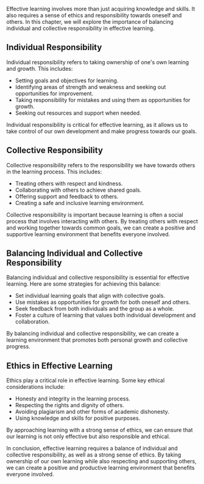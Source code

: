 
Effective learning involves more than just acquiring knowledge and skills. It also requires a sense of ethics and responsibility towards oneself and others. In this chapter, we will explore the importance of balancing individual and collective responsibility in effective learning.

## Individual Responsibility

Individual responsibility refers to taking ownership of one's own learning and growth. This includes:

* Setting goals and objectives for learning.
* Identifying areas of strength and weakness and seeking out opportunities for improvement.
* Taking responsibility for mistakes and using them as opportunities for growth.
* Seeking out resources and support when needed.

Individual responsibility is critical for effective learning, as it allows us to take control of our own development and make progress towards our goals.

## Collective Responsibility

Collective responsibility refers to the responsibility we have towards others in the learning process. This includes:

* Treating others with respect and kindness.
* Collaborating with others to achieve shared goals.
* Offering support and feedback to others.
* Creating a safe and inclusive learning environment.

Collective responsibility is important because learning is often a social process that involves interacting with others. By treating others with respect and working together towards common goals, we can create a positive and supportive learning environment that benefits everyone involved.

## Balancing Individual and Collective Responsibility

Balancing individual and collective responsibility is essential for effective learning. Here are some strategies for achieving this balance:

* Set individual learning goals that align with collective goals.
* Use mistakes as opportunities for growth for both oneself and others.
* Seek feedback from both individuals and the group as a whole.
* Foster a culture of learning that values both individual development and collaboration.

By balancing individual and collective responsibility, we can create a learning environment that promotes both personal growth and collective progress.

## Ethics in Effective Learning

Ethics play a critical role in effective learning. Some key ethical considerations include:

* Honesty and integrity in the learning process.
* Respecting the rights and dignity of others.
* Avoiding plagiarism and other forms of academic dishonesty.
* Using knowledge and skills for positive purposes.

By approaching learning with a strong sense of ethics, we can ensure that our learning is not only effective but also responsible and ethical.

In conclusion, effective learning requires a balance of individual and collective responsibility, as well as a strong sense of ethics. By taking ownership of our own learning while also respecting and supporting others, we can create a positive and productive learning environment that benefits everyone involved.
